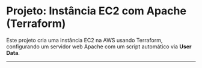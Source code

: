 # Projeto: Instância EC2 com Apache (Terraform)

Este projeto cria uma instância EC2 na AWS usando Terraform, configurando um servidor web Apache com um script automático via **User Data**.

---

